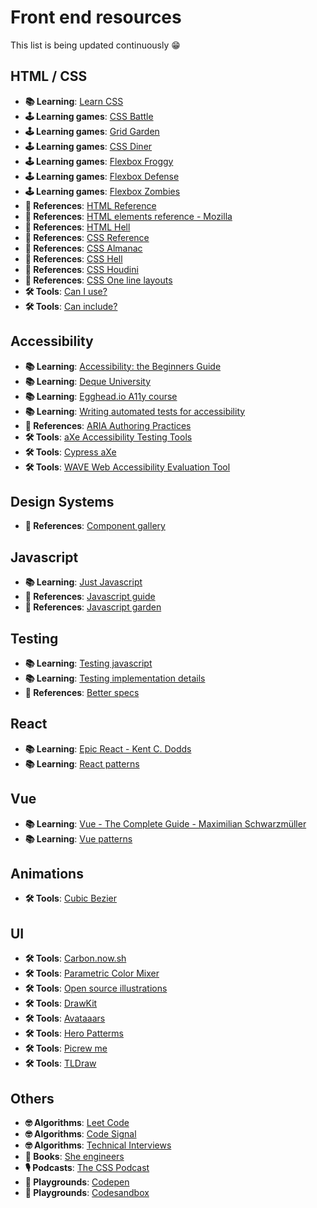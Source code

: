 # Front end resources

This list is being updated continuously 😁

## HTML / CSS
- __📚 Learning__: [Learn CSS](https://web.dev/learn/css/)
- __🕹 Learning games__: [CSS Battle](https://cssbattle.dev/)
- __🕹 Learning games__: [Grid Garden](https://cssgridgarden.com/#es)
- __🕹 Learning games__: [CSS Diner](https://flukeout.github.io/)
- __🕹 Learning games__: [Flexbox Froggy](https://flexboxfroggy.com/#es)
- __🕹 Learning games__: [Flexbox Defense](http://www.flexboxdefense.com/)
- __🕹 Learning games__: [Flexbox Zombies](https://flexboxzombies.com/p/flexbox-zombies)
- __📃 References__: [HTML Reference](https://htmlreference.io/)
- __📃 References__: [HTML elements reference - Mozilla](https://developer.mozilla.org/en-US/docs/Web/HTML/Element)
- __📃 References__: [HTML Hell](https://www.htmhell.dev/)
- __📃 References__: [CSS Reference](https://cssreference.io/)
- __📃 References__: [CSS Almanac](https://almanac.httparchive.org/en/2020/css)
- __📃 References__: [CSS Hell](https://csshell.dev/)
- __📃 References__: [CSS Houdini](https://houdini.how/)
- __📃 References__: [CSS One line layouts](https://web.dev/one-line-layouts/)
- __🛠 Tools__: [Can I use?](https://caniuse.com/)
- __🛠 Tools__: [Can include?](https://caninclude.glitch.me/)

## Accessibility
- __📚 Learning__: [Accessibility: the Beginners Guide](https://www.deque.com/web-accessibility-beginners-guide/)
- __📚 Learning__: [Deque University](https://dequeuniversity.com)
- __📚 Learning__: [Egghead.io A11y course](https://egghead.io/courses/start-building-accessible-web-applications-today)
- __📚 Learning__: [Writing automated tests for accessibility](https://www.24a11y.com/2017/writing-automated-tests-accessibility/)
- __📃 References__: [ARIA Authoring Practices](https://www.w3.org/TR/wai-aria-practices-1.1/)
- __🛠 Tools__: [aXe Accessibility Testing Tools](https://deque.com/axe)
- __🛠 Tools__: [Cypress aXe](https://www.npmjs.com/package/cypress-axe)
- __🛠 Tools__: [WAVE Web Accessibility Evaluation Tool](https://wave.webaim.org/)

## Design Systems
- __📃 References__: [Component gallery](https://component.gallery/)

## Javascript
- __📚 Learning__: [Just Javascript](https://justjavascript.com/)
- __📃 References__: [Javascript guide](https://developer.mozilla.org/en-US/docs/Web/JavaScript/Guide)
- __📃 References__: [Javascript garden](http://bonsaiden.github.io/JavaScript-Garden/)

## Testing
- __📚 Learning__: [Testing javascript](https://testingjavascript.com/)
- __📚 Learning__: [Testing implementation details](https://kentcdodds.com/blog/testing-implementation-details)
- __📃 References__: [Better specs](http://www.betterspecs.org/)

## React
- __📚 Learning__: [Epic React - Kent C. Dodds](https://epicreact.dev/learn)
- __📚 Learning__: [React patterns](https://reactpatterns.com/)

## Vue
- __📚 Learning__: [Vue - The Complete Guide - Maximilian Schwarzmüller](https://www.udemy.com/course/vuejs-2-the-complete-guide/)
- __📚 Learning__: [Vue patterns](https://learn-vuejs.github.io/vue-patterns/)

## Animations
- __🛠 Tools__: [Cubic Bezier](https://cubic-bezier.com/#.17,.67,.83,.67)

## UI
- __🛠 Tools__: [Carbon.now.sh](https://carbon.now.sh/)
- __🛠 Tools__: [Parametric Color Mixer](https://colormixer.web.app/)
- __🛠 Tools__: [Open source illustrations](https://undraw.co/)
- __🛠 Tools__: [DrawKit](https://drawkit.com/)
- __🛠 Tools__: [Avataaars](https://avataaars.com/)
- __🛠 Tools__: [Hero Patterms](http://www.heropatterns.com/)
- __🛠 Tools__: [Picrew me](https://picrew.me/)
- __🛠 Tools__: [TLDraw](https://www.tldraw.com/)

## Others
- __🤓 Algorithms__: [Leet Code](https://leetcode.com/)
- __🤓 Algorithms__: [Code Signal](https://codesignal.com/)
- __🤓 Algorithms__: [Technical Interviews](https://technicalinterviews.dev/login)
- __📖 Books__: [She engineers](https://www.amazon.com/She-Engineers-Outsmart-Potential-Engineering-ebook/dp/B0795N6N37)
- __🎙 Podcasts__: [The CSS Podcast](https://pod.link/thecsspodcast)
- __🧩 Playgrounds__: [Codepen](https://codepen.io/)
- __🧩 Playgrounds__: [Codesandbox](https://codesandbox.io/)
